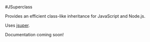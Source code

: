 
#JSuperclass

Provides an efficient class-like inheritance for JavaScript and Node.js.

Uses [jsuper](https://github.com/diatche/jsuper).

Documentation coming soon!